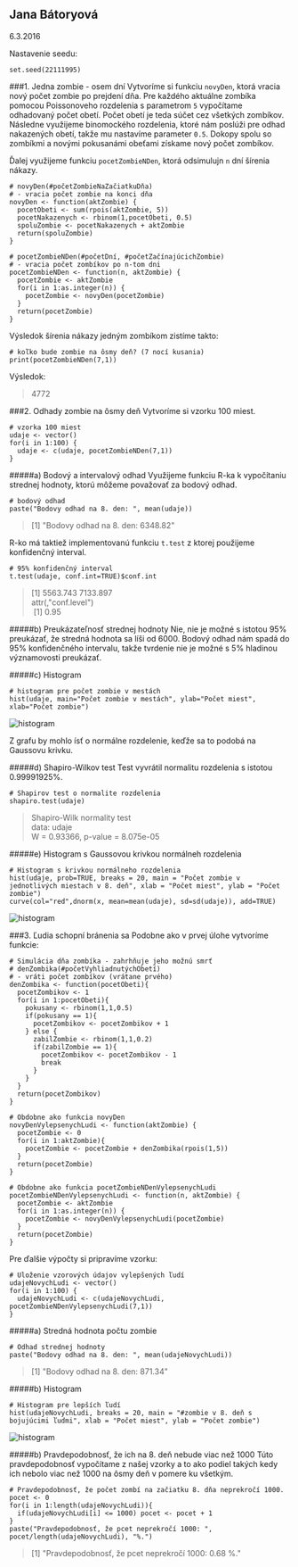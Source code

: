 ## Jana Bátoryová
6.3.2016

Nastavenie seedu:
```
set.seed(22111995)
```

###1. Jedna zombie - osem dní
Vytvoríme si funkciu ```novyDen```, ktorá vracia nový počet zombie po prejdení dňa.
Pre každého aktuálne zombíka pomocou Poissonoveho rozdelenia s parametrom ```5``` vypočítame 
odhadovaný počet obetí. Počet obetí je teda súčet cez všetkých zombíkov. 
Následne využijeme binomockého rozdelenia, ktoré nám poslúži pre odhad nakazených obetí, 
takže mu nastavíme parameter ```0.5```. Dokopy spolu so zombíkmi a novými pokusanámi obeťami 
získame nový počet zombíkov. 

Ďalej využijeme funkciu ```pocetZombieNDen```, ktorá odsimulujn ```n``` dní šírenia nákazy.

```
# novyDen(#početZombieNaZačiatkuDňa)
# - vracia počet zombie na konci dňa
novyDen <- function(aktZombie) {
  pocetObeti <- sum(rpois(aktZombie, 5))
  pocetNakazenych <- rbinom(1,pocetObeti, 0.5)
  spoluZombie <- pocetNakazenych + aktZombie
  return(spoluZombie)
}

# pocetZombieNDen(#početDní, #početZačínajúcichZombie)
# - vracia počet zombíkov po n-tom dni
pocetZombieNDen <- function(n, aktZombie) {
  pocetZombie <- aktZombie
  for(i in 1:as.integer(n)) {
    pocetZombie <- novyDen(pocetZombie)
  }
  return(pocetZombie)
}
```

Výsledok šírenia nákazy jedným zombíkom zistíme takto:
```
# koľko bude zombie na ôsmy deň? (7 nocí kusania)
print(pocetZombieNDen(7,1))
```
Výsledok: 
>4772

###2. Odhady zombie na ôsmy deň
Vytvoríme si vzorku 100 miest.
```
# vzorka 100 miest
udaje <- vector()
for(i in 1:100) {
  udaje <- c(udaje, pocetZombieNDen(7,1))
}
```
#####a) Bodový a intervalový odhad
Využijeme funkciu R-ka k vypočítaniu strednej hodnoty, ktorú môžeme považovať za bodový odhad.
```
# bodový odhad
paste("Bodovy odhad na 8. den: ", mean(udaje))
```
> [1] "Bodovy odhad na 8. den:  6348.82"

R-ko má taktiež implementovanú funkciu ```t.test``` z ktorej použijeme konfidenčný interval.
```
# 95% konfidenčný interval
t.test(udaje, conf.int=TRUE)$conf.int
```
> [1] 5563.743 7133.897  
> attr(,"conf.level")  
> [1] 0.95  

#####b) Preukázateľnosť strednej hodnoty
Nie, nie je možné s istotou 95% preukázať, že stredná hodnota sa líši od 6000. Bodový odhad nám spadá do 95% konfidenčného intervalu, takže tvrdenie nie je možné s 5% hladinou významovosti preukázať.

#####c) Histogram
```
# histogram pre počet zombie v mestách
hist(udaje, main="Počet zombie v mestách", ylab="Počet miest", xlab="Počet zombie")
```
![histogram](http://atrey.karlin.mff.cuni.cz/~jankasvk/myself/hist1.png)

Z grafu by mohlo ísť o normálne rozdelenie, keďže sa to podobá na Gaussovu krivku.

#####d) Shapiro-Wilkov test
Test vyvrátil normalitu rozdelenia s istotou 0.99991925%.
```
# Shapirov test o normalite rozdelenia
shapiro.test(udaje)
```
> Shapiro-Wilk normality test  
> data:  udaje  
> W = 0.93366, p-value = 8.075e-05

#####e) Histogram s Gaussovou krivkou normálneh rozdelenia
```
# Histogram s krivkou normálneho rozdelenia
hist(udaje, prob=TRUE, breaks = 20, main = "Počet zombie v jednotlivých miestach v 8. deň", xlab = "Počet miest", ylab = "Počet zombie")
curve(col="red",dnorm(x, mean=mean(udaje), sd=sd(udaje)), add=TRUE)
```
![histogram](http://atrey.karlin.mff.cuni.cz/~jankasvk/myself/hist2.png)

###3. Ľudia schopní bránenia sa
Podobne ako v prvej úlohe vytvoríme funkcie:

```
# Simulácia dňa zombíka - zahrhňuje jeho možnú smrť
# denZombika(#početVyhliadnutýchObetí)
# - vráti počet zombíkov (vrátane prvého)
denZombika <- function(pocetObeti){
  pocetZombikov <- 1
  for(i in 1:pocetObeti){
    pokusany <- rbinom(1,1,0.5)
    if(pokusany == 1){
      pocetZombikov <- pocetZombikov + 1
    } else {
      zabilZombie <- rbinom(1,1,0.2)
      if(zabilZombie == 1){
        pocetZombikov <- pocetZombikov - 1
        break
      }
    }
  }
  return(pocetZombikov)
}

# Obdobne ako funkcia novyDen
novyDenVylepsenychLudi <- function(aktZombie) {
  pocetZombie <- 0
  for(i in 1:aktZombie){
    pocetZombie <- pocetZombie + denZombika(rpois(1,5))
  }
  return(pocetZombie)
}

# Obdobne ako funkcia pocetZombieNDenVylepsenychLudi
pocetZombieNDenVylepsenychLudi <- function(n, aktZombie) {
  pocetZombie <- aktZombie
  for(i in 1:as.integer(n)) {
    pocetZombie <- novyDenVylepsenychLudi(pocetZombie)
  }
  return(pocetZombie)
}

```

Pre ďalšie výpočty si pripravíme vzorku:
```
# Uloženie vzorových údajov vylepšených ľudí
udajeNovychLudi <- vector()
for(i in 1:100) {
  udajeNovychLudi <- c(udajeNovychLudi, pocetZombieNDenVylepsenychLudi(7,1))
}
```

#####a) Stredná hodnota počtu zombie
```
# Odhad strednej hodnoty
paste("Bodovy odhad na 8. den: ", mean(udajeNovychLudi))
```
> [1] "Bodovy odhad na 8. den:  871.34"

#####b) Histogram
```
# Histogram pre lepších ľudí
hist(udajeNovychLudi, breaks = 20, main = "#zombie v 8. deň s bojujúcimi ľudmi", xlab = "Počet miest", ylab = "Počet zombie")
```
![histogram](http://atrey.karlin.mff.cuni.cz/~jankasvk/myself/hist3.png)

#####b) Pravdepodobnosť, že ich na 8. deň nebude viac než 1000
Túto pravdepodobnosť vypočítame z našej vzorky a to ako podiel takých kedy ich nebolo viac než 1000 na ôsmy deň v pomere ku všetkým.
```
# Pravdepodobnosť, že počet zombí na začiatku 8. dňa neprekročí 1000.
pocet <- 0
for(i in 1:length(udajeNovychLudi)){
  if(udajeNovychLudi[i] <= 1000) pocet <- pocet + 1
}
paste("Pravdepodobnosť, že pcet neprekročí 1000: ", pocet/length(udajeNovychLudi), "%.")
```
> [1] "Pravdepodobnosť, že pcet neprekročí 1000:  0.68 %."
